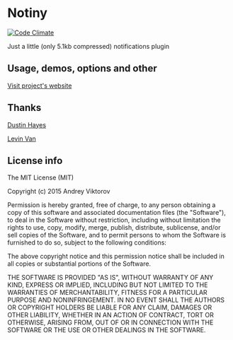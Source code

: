Notiny
========

[![Code Climate](https://codeclimate.com/github/andreyviktorov/notiny/badges/gpa.svg)](https://codeclimate.com/github/andreyviktorov/notiny)

Just a little (only 5.1kb compressed) notifications plugin

## Usage, demos, options and other

[Visit project's website](http://andreyviktorov.github.io/notiny)

## Thanks

[Dustin Hayes](https://github.com/dustinhayes)

[Levin Van](https://github.com/mamboer)

## License info

The MIT License (MIT)

Copyright (c) 2015 Andrey Viktorov

Permission is hereby granted, free of charge, to any person obtaining a copy
of this software and associated documentation files (the "Software"), to deal
in the Software without restriction, including without limitation the rights
to use, copy, modify, merge, publish, distribute, sublicense, and/or sell
copies of the Software, and to permit persons to whom the Software is
furnished to do so, subject to the following conditions:

The above copyright notice and this permission notice shall be included in all
copies or substantial portions of the Software.

THE SOFTWARE IS PROVIDED "AS IS", WITHOUT WARRANTY OF ANY KIND, EXPRESS OR
IMPLIED, INCLUDING BUT NOT LIMITED TO THE WARRANTIES OF MERCHANTABILITY,
FITNESS FOR A PARTICULAR PURPOSE AND NONINFRINGEMENT. IN NO EVENT SHALL THE
AUTHORS OR COPYRIGHT HOLDERS BE LIABLE FOR ANY CLAIM, DAMAGES OR OTHER
LIABILITY, WHETHER IN AN ACTION OF CONTRACT, TORT OR OTHERWISE, ARISING FROM,
OUT OF OR IN CONNECTION WITH THE SOFTWARE OR THE USE OR OTHER DEALINGS IN THE
SOFTWARE.

